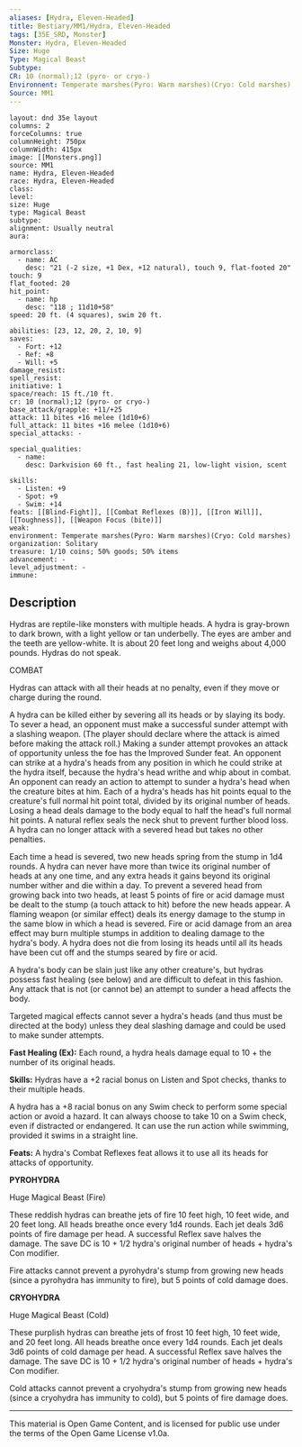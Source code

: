 ```yaml
---
aliases: [Hydra, Eleven-Headed]
title: Bestiary/MM1/Hydra, Eleven-Headed
tags: [35E_SRD, Monster]
Monster: Hydra, Eleven-Headed
Size: Huge
Type: Magical Beast
Subtype: 
CR: 10 (normal);12 (pyro- or cryo-)
Environnent: Temperate marshes(Pyro: Warm marshes)(Cryo: Cold marshes)
Source: MM1
---
```


```statblock
layout: dnd 35e layout
columns: 2
forceColumns: true
columnHeight: 750px
columnWidth: 415px
image: [[Monsters.png]]
source: MM1
name: Hydra, Eleven-Headed
race: Hydra, Eleven-Headed
class: 
level: 
size: Huge
type: Magical Beast
subtype: 
alignment: Usually neutral
aura: 

armorclass:
  - name: AC
    desc: "21 (-2 size, +1 Dex, +12 natural), touch 9, flat-footed 20"
touch: 9
flat_footed: 20
hit_point:
  - name: hp
    desc: "118 ; 11d10+58"
speed: 20 ft. (4 squares), swim 20 ft.

abilities: [23, 12, 20, 2, 10, 9]
saves:
  - Fort: +12
  - Ref: +8
  - Will: +5
damage_resist: 
spell_resist: 
initiative: 1
space/reach: 15 ft./10 ft.
cr: 10 (normal);12 (pyro- or cryo-)
base_attack/grapple: +11/+25
attack: 11 bites +16 melee (1d10+6)
full_attack: 11 bites +16 melee (1d10+6)
special_attacks: -

special_qualities:
  - name: 
    desc: Darkvision 60 ft., fast healing 21, low-light vision, scent

skills:
  - Listen: +9
  - Spot: +9
  - Swim: +14
feats: [[Blind-Fight]], [[Combat Reflexes (B)]], [[Iron Will]], [[Toughness]], [[Weapon Focus (bite)]]
weak: 
environment: Temperate marshes(Pyro: Warm marshes)(Cryo: Cold marshes)
organization: Solitary
treasure: 1/10 coins; 50% goods; 50% items
advancement: -
level_adjustment: -
immune: 
```

## Description

<p>Hydras are reptile-like monsters with multiple heads. A hydra is gray-brown to dark brown, with a light yellow or tan underbelly. The eyes are amber and the teeth are yellow-white. It is about 20 feet long and weighs about 4,000 pounds. Hydras do not speak.</p>
<p>COMBAT</p>
<p>Hydras can attack with all their heads at no penalty, even if they move or charge during the round.</p>
<p>A hydra can be killed either by severing all its heads or by slaying its body. To sever a head, an opponent must make a successful sunder attempt with a slashing weapon. (The player should declare where the attack is aimed before making the attack roll.) Making a sunder attempt provokes an attack of opportunity unless the foe has the Improved Sunder feat. An opponent can strike at a hydra's heads from any position in which he could strike at the hydra itself, because the hydra's head writhe and whip about in combat. An opponent can ready an action to attempt to sunder a hydra's head when the creature bites at him. Each of a hydra's heads has hit points equal to the creature's full normal hit point total, divided by its original number of heads. Losing a head deals damage to the body equal to half the head's full normal hit points. A natural reflex seals the neck shut to prevent further blood loss. A hydra can no longer attack with a severed head but takes no other penalties.</p>
<p>Each time a head is severed, two new heads spring from the stump in 1d4 rounds. A hydra can never have more than twice its original number of heads at any one time, and any extra heads it gains beyond its original number wither and die within a day. To prevent a severed head from growing back into two heads, at least 5 points of fire or acid damage must be dealt to the stump (a touch attack to hit) before the new heads appear. A flaming weapon (or similar effect) deals its energy damage to the stump in the same blow in which a head is severed. Fire or acid damage from an area effect may burn multiple stumps in addition to dealing damage to the hydra's body. A hydra does not die from losing its heads until all its heads have been cut off and the stumps seared by fire or acid.</p>
<p>A hydra's body can be slain just like any other creature's, but hydras possess fast healing (see below) and are difficult to defeat in this fashion. Any attack that is not (or cannot be) an attempt to sunder a head affects the body.</p>
<p>Targeted magical effects cannot sever a hydra's heads (and thus must be directed at the body) unless they deal slashing damage and could be used to make sunder attempts.</p>
<p>
            <b>Fast Healing (Ex):</b> Each round, a hydra heals damage equal to 10 + the number of its original heads.</p>
<p>
            <b>Skills:</b> Hydras have a +2 racial bonus on Listen and Spot checks, thanks to their multiple heads.</p>
<p>A hydra has a +8 racial bonus on any Swim check to perform some special action or avoid a hazard. It can always choose to take 10 on a Swim check, even if distracted or endangered. It can use the run action while swimming, provided it swims in a straight line.</p>
<p>
            <b>Feats:</b> A hydra's Combat Reflexes feat allows it to use all its heads for attacks of opportunity.</p>
<p>
            <b>PYROHYDRA</b>
          </p>
<p>Huge Magical Beast (Fire)</p>
<p>These reddish hydras can breathe jets of fire 10 feet high, 10 feet wide, and 20 feet long. All heads breathe once every 1d4 rounds. Each jet deals 3d6 points of fire damage per head. A successful Reflex save halves the damage. The save DC is 10 + 1/2 hydra's original number of heads + hydra's Con modifier.</p>
<p>Fire attacks cannot prevent a pyrohydra's stump from growing new heads (since a pyrohydra has immunity to fire), but 5 points of cold damage does.</p>
<p>
            <b>CRYOHYDRA</b>
          </p>
<p>Huge Magical Beast (Cold)</p>
<p>These purplish hydras can breathe jets of frost 10 feet high, 10 feet wide, and 20 feet long. All heads breathe once every 1d4 rounds. Each jet deals 3d6 points of cold damage per head. A successful Reflex save halves the damage. The save DC is 10 + 1/2 hydra's original number of heads + hydra's Con modifier.</p>
<p>Cold attacks cannot prevent a cryohydra's stump from growing new heads (since a cryohydra has immunity to cold), but 5 points of fire damage does.</p>
<p>
          </p>

---

This material is Open Game Content, and is licensed for public use under
the terms of the Open Game License v1.0a.
